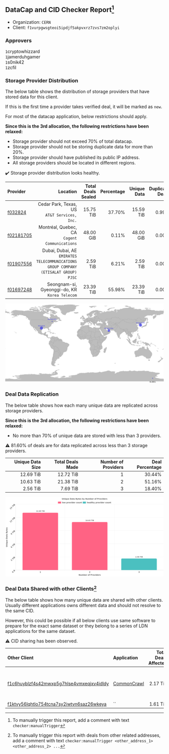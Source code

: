 ## DataCap and CID Checker Report[^1]
 - Organization: `CERN`
 - Client: `f1vurpgwsgteoi5ipdjf5akpvxrz7zvs7zm2oplyi`
### Approvers
`1`cryptowhizzard<br/>`1`jamerduhgamer<br/>`1`s0nik42<br/>`1`zcfil


### Storage Provider Distribution
The below table shows the distribution of storage providers that have stored data for this client.

If this is the first time a provider takes verified deal, it will be marked as `new`.

For most of the datacap application, below restrictions should apply.

**Since this is the 3rd allocation, the following restrictions have been relaxed:**
 - Storage provider should not exceed 70% of total datacap.
 - Storage provider should not be storing duplicate data for more than 20%.
 - Storage provider should have published its public IP address.
 - All storage providers should be located in different regions.

✔️ Storage provider distribution looks healthy.

| Provider                                              |                                                                               Location | Total Deals Sealed | Percentage | Unique Data | Duplicate Deals |
| :---------------------------------------------------- | -------------------------------------------------------------------------------------: | -----------------: | ---------: | ----------: | --------------: |
| [f032824](https://filfox.info/en/address/f032824)     |                                        Cedar Park, Texas, US<br/>`AT&T Services, Inc.` |          15.75 TiB |     37.70% |   15.59 TiB |           0.99% |
| [f02181705](https://filfox.info/en/address/f02181705) |                                       Montréal, Quebec, CA<br/>`Cogent Communications` |          48.00 GiB |      0.11% |   48.00 GiB |           0.00% |
| [f01907556](https://filfox.info/en/address/f01907556) | Dubai, Dubai, AE<br/>`EMIRATES TELECOMMUNICATIONS GROUP COMPANY (ETISALAT GROUP) PJSC` |           2.59 TiB |      6.21% |    2.59 TiB |           0.00% |
| [f01697248](https://filfox.info/en/address/f01697248) |                                       Seongnam-si, Gyeonggi-do, KR<br/>`Korea Telecom` |          23.39 TiB |     55.98% |   23.39 TiB |           0.00% |

<img src="https://raw.githubusercontent.com/data-preservation-programs/filplus-checker-assets/main/filecoin-project/filecoin-plus-large-datasets/issues/1563/1701690550583.png"/>

### Deal Data Replication
The below table shows how each many unique data are replicated across storage providers.


**Since this is the 3rd allocation, the following restrictions have been relaxed:**
- No more than 70% of unique data are stored with less than 3 providers.

⚠️ 81.60% of deals are for data replicated across less than 3 storage providers.

| Unique Data Size | Total Deals Made | Number of Providers | Deal Percentage |
| ---------------: | ---------------: | ------------------: | --------------: |
|        12.69 TiB |        12.72 TiB |                   1 |          30.44% |
|        10.63 TiB |        21.38 TiB |                   2 |          51.16% |
|         2.56 TiB |         7.69 TiB |                   3 |          18.40% |

<img src="https://raw.githubusercontent.com/data-preservation-programs/filplus-checker-assets/main/filecoin-project/filecoin-plus-large-datasets/issues/1563/1701690551117.png"/>

### Deal Data Shared with other Clients[^3]
The below table shows how many unique data are shared with other clients.
Usually different applications owns different data and should not resolve to the same CID.

However, this could be possible if all below clients use same software to prepare for the exact same dataset or they belong to a series of LDN applications for the same dataset.

⚠️ CID sharing has been observed.

| Other Client                                                                                                          | Application                                                                                 | Total Deals Affected | Unique CIDs | Approvers                                                                                            |
| :-------------------------------------------------------------------------------------------------------------------- | :------------------------------------------------------------------------------------------ | -------------------: | ----------: | :--------------------------------------------------------------------------------------------------- |
| [f1c6huyblzf4s42mwxp5g7hlse4vmxeqjxv4idldy](https://filfox.info/en/address/f1c6huyblzf4s42mwxp5g7hlse4vmxeqjxv4idldy) | [CommonCrawl](https://github.com/filecoin-project/filecoin-plus-large-datasets/issues/1724) |             2.17 TiB |          21 | `1`Bennyyangpu<br/>`1`ipollo00<br/>`2`jamerduhgamer<br/>`1`Joss-Hua<br/>`1`liyunzhi-666<br/>`1`zcfil |
| [f1ktvy56lqhtlo754tcna7sy2iwtvn6saz26wkeya](https://filfox.info/en/address/f1ktvy56lqhtlo754tcna7sy2iwtvn6saz26wkeya) | ``                                                                                          |             1.61 TiB |          52 | Unknown                                                                                              |

[^1]: To manually trigger this report, add a comment with text `checker:manualTrigger`

[^2]: Deals from those addresses are combined into this report as they are specified with `checker:manualTrigger`

[^3]: To manually trigger this report with deals from other related addresses, add a comment with text `checker:manualTrigger <other_address_1> <other_address_2> ...`
